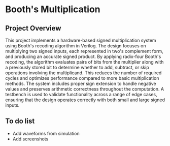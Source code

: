 # Booth's Multiplication

## Project Overview

This project implements a hardware-based signed multiplication system using Booth's recoding algorithm in Verilog. The design focuses on multiplying two signed inputs, each represented in two's complement form, and producing an accurate signed product. By applying radix-four Booth's recoding, the algorithm evaluates pairs of bits from the multiplier along with a previously stored bit to determine whether to add, subtract, or skip operations involving the multiplicand. This reduces the number of required cycles and optimizes performance compared to more basic multiplication methods. The system includes proper sign extension to handle negative values and preserves arithmetic correctness throughout the computation. A testbench is used to validate functionality across a range of edge cases, ensuring that the design operates correctly with both small and large signed inputs.


## To do list
- Add waveforms from simulation
- Add screenshots